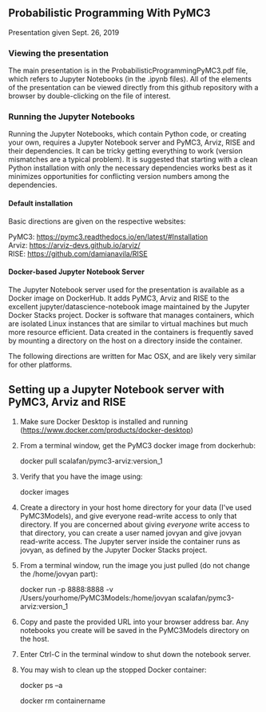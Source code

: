 ## Probabilistic Programming With PyMC3

Presentation given Sept. 26, 2019

### Viewing the presentation

The main presentation is in the ProbabilisticProgrammingPyMC3.pdf file, which refers to Jupyter Notebooks (in the .ipynb files). All of the elements of the presentation can be viewed directly from this github repository with a browser by double-clicking on the file of interest.

### Running the Jupyter Notebooks

Running the Jupyter Notebooks, which contain Python code, or creating your own, requires a Jupyter Notebook server and PyMC3, Arviz, RISE and their dependencies. It can be tricky getting everything to work (version mismatches are a typical problem). It is suggested that starting with a clean Python installation with only the necessary dependencies works best as it minimizes opportunities for conflicting version numbers among the dependencies.

#### Default installation

Basic directions are given on the respective websites:

PyMC3:  https://pymc3.readthedocs.io/en/latest/#Installation  
Arviz:  https://arviz-devs.github.io/arviz/  
RISE:   https://github.com/damianavila/RISE

#### Docker-based Jupyter Notebook Server

The Jupyter Notebook server used for the presentation is available as a Docker image on DockerHub.  It adds PyMC3, Arviz and RISE to the excellent jupyter/datascience-notebook image maintained by the Jupyter Docker Stacks project. Docker is software that manages containers, which are isolated Linux instances that are similar to virtual machines but much more resource efficient. Data created in the containers is frequently saved by mounting a directory on the host on a directory inside the container.

The following directions are written for Mac OSX, and are likely very similar for other platforms.

## Setting up a Jupyter Notebook server with PyMC3, Arviz and RISE

1. Make sure Docker Desktop is installed and running (https://www.docker.com/products/docker-desktop)

2. From a terminal window, get the PyMC3 docker image from dockerhub:

      docker pull scalafan/pymc3-arviz:version_1
      
3. Verify that you have the image using:
      
      docker images
      
4. Create a directory in your host home directory for your data (I've used PyMC3Models), and give everyone read-write access to only that directory.  If you are concerned about giving _everyone_ write access to that directory, you can create a user named jovyan and give jovyan read-write access. The Jupyter server inside the container runs as jovyan, as defined by the Jupyter Docker Stacks project.
      
5. From a terminal window, run the image you just pulled (do not change the /home/jovyan part):
 
      docker run -p 8888:8888 -v /Users/yourhome/PyMC3Models:/home/jovyan scalafan/pymc3-arviz:version_1
 
6. Copy and paste the provided URL into your browser address bar.
   Any notebooks you create will be saved in the PyMC3Models directory on the host.
   
7. Enter Ctrl-C in the terminal window to shut down the notebook server.

8. You may wish to clean up the stopped Docker container:
  
      docker ps –a  
      
      docker rm containername
  
